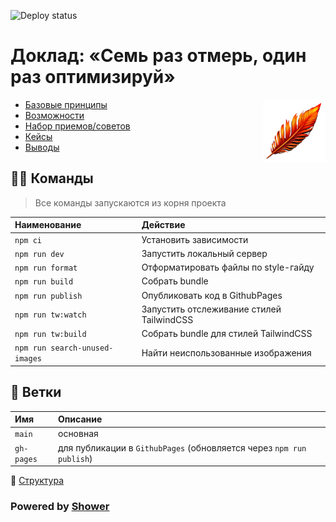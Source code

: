 ![Deploy status](https://github.com/d-rusakov-wp/perf/actions/workflows/deploy.yml/badge.svg?branch=main&event=push)

# Доклад: «Семь раз отмерь, один раз оптимизируй»

<img align="right" src="./themes/tw/images/logo.png" width="100" height="100" alt="Логотип" title="Логотип">

- [Базовые принципы](https://d-rusakov-wp.github.io/perf/11)
- [Возможности](https://d-rusakov-wp.github.io/perf/22)
- [Набор приемов/советов](https://d-rusakov-wp.github.io/perf/33)
- [Кейсы](https://d-rusakov-wp.github.io/perf/44)
- [Выводы](https://d-rusakov-wp.github.io/perf/55)

## 🐱‍💻 Команды

> Все команды запускаются из корня проекта

| Наименование                   | Действие                                  |
| :----------------------------- | :---------------------------------------- |
| `npm ci`                       | Установить зависимости                    |
| `npm run dev`                  | Запустить локальный сервер                |
| `npm run format`               | Отформатировать файлы по style-гайду      |
| `npm run build`                | Собрать bundle                            |
| `npm run publish`              | Опубликовать код в GithubPages            |
| `npm run tw:watch`             | Запустить отслеживание стилей TailwindCSS |
| `npm run tw:build`             | Собрать bundle для стилей TailwindCSS     |
| `npm run search-unused-images` | Найти неиспользованные изображения        |

## 🌿 Ветки

| Имя        | Описание                                                             |
| :--------- | :------------------------------------------------------------------- |
| `main`     | основная                                                             |
| `gh-pages` | для публикации в `GithubPages` (обновляется через `npm run publish`) |

📖 [Структура](./docs/structure.md)

### Powered by [Shower](https://github.com/shower/shower)
